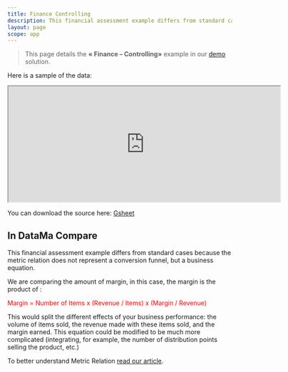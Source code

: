 ```yaml
---
title: Finance Controlling
description: This financial assessment example differs from standard cases because the metric relation does not represent a conversion funnel, but a business equation.
layout: page
scope: app
---
```


> This page details the **« Finance – Controlling»**  example in our <a href="https://app.datama.io/" target="_blank">demo</a> solution.

Here is a sample of the data:

<center><iframe src="https://docs.google.com/spreadsheets/d/e/2PACX-1vTXYphkUS8WX6Wa4GZp5LBisnEOoqdLyp9darrXuIJPqmsnv_f8Tvhq_0sNX7L2uVfIaJjonTP2j8Fm/pubhtml?gid=1408263987&amp;single=true&amp;widget=true&amp;headers=false" width="610" height="260"></iframe></center>

You can download the source here: [Gsheet](https://docs.google.com/spreadsheets/d/1bNEeqm5CfpPmYPr_t4ff1xcJkSBKoVvwJd4vKB0sDzs/edit#gid=1408263987)

## In DataMa Compare

This financial assessment example differs from standard cases because the metric relation does not represent a conversion funnel, but a business equation.

We are comparing the amount of margin, in this case, the margin is the product of :

<span style="color:red"> Margin = Number of Items x (Revenue / Items) x (Margin / Revenue) </span>

This would split the different effects of your business performance: the volume of items sold, the revenue made with these items sold, and the margin earned.  This equation could be modified to be much more complicated (integrating, for example, the number of distribution points selling the product, etc.)

To better understand Metric Relation [read our article]({{site.url}}/{{site.baseurl}}/core_app/header/input/metric_relation.html).
